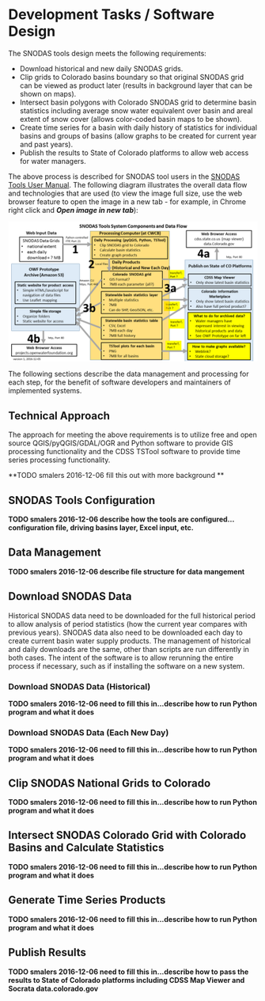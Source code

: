 # Development Tasks / Software Design

The SNODAS tools design meets the following requirements:

* Download historical and new daily SNODAS grids.
* Clip grids to Colorado basins boundary so that original SNODAS grid can be viewed as product later
(results in background layer that can be shown on maps).
* Intersect basin polygons with Colorado SNODAS grid to determine basin statistics including average snow water equivalent over basin
and areal extent of snow cover (allows color-coded basin maps to be shown).
* Create time series for a basin with daily history of statistics for individual basins and groups of basins
(allow graphs to be created for current year and past years).
* Publish the results to State of Colorado platforms to allow web access for water managers.

The above process is described for SNODAS tool users in the [SNODAS Tools User Manual](http://software.openwaterfoundation.org/cdss-app-snodas-tools-doc-user/index.html").
The following diagram illustrates the overall data flow and technologies that are used
(to view the image full size, use the web browser feature to open the image in a new tab - for example, in Chrome right click and ***Open image in new tab***):

![SNODAS Tools System Diagram](software-design-images/SNODAS-Tools-System-Diagram-v1.png)

The following sections describe the data management and processing for each step, for the benefit of software developers and maintainers of implemented systems.

## Technical Approach

The approach for meeting the above requirements is to utilize free and open source QGIS/pyQGIS/GDAL/OGR and Python software
to provide GIS processing functionality and the CDSS TSTool software to provide time series processing functionality.

**TODO smalers 2016-12-06 fill this out with more background **

## SNODAS Tools Configuration

**TODO smalers 2016-12-06 describe how the tools are configured... configuration file, driving basins layer, Excel input, etc.**

## Data Management

**TODO smalers 2016-12-06 describe file structure for data mangement**

## Download SNODAS Data

Historical SNODAS data need to be downloaded for the full historical period to allow analysis of period statistics (how the current year
compares with previous years).  SNODAS data also need to be downloaded each day to create current basin water supply products.
The management of historical and daily downloads are the same, other than scripts are run differently in both cases.
The intent of the software is to allow rerunning the entire process if necessary, such as if installing the software on a new system.

### Download SNODAS Data (Historical)

**TODO smalers 2016-12-06 need to fill this in...describe how to run Python program and what it does**

### Download SNODAS Data (Each New Day)

**TODO smalers 2016-12-06 need to fill this in...describe how to run Python program and what it does**

## Clip SNODAS National Grids to Colorado

**TODO smalers 2016-12-06 need to fill this in...describe how to run Python program and what it does**

## Intersect SNODAS Colorado Grid with Colorado Basins and Calculate Statistics

**TODO smalers 2016-12-06 need to fill this in...describe how to run Python program and what it does**

## Generate Time Series Products

**TODO smalers 2016-12-06 need to fill this in...describe how to run Python program and what it does**

## Publish Results

**TODO smalers 2016-12-06 need to fill this in...describe how to pass the results to State of Colorado platforms including CDSS Map Viewer and Socrata data.colorado.gov**
